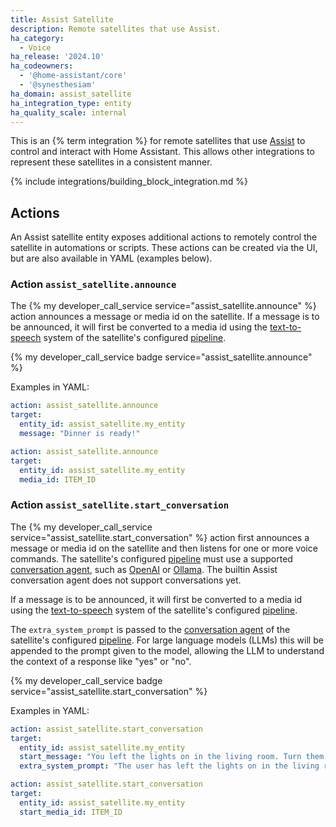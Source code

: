 ```yaml
---
title: Assist Satellite
description: Remote satellites that use Assist.
ha_category:
  - Voice
ha_release: '2024.10'
ha_codeowners:
  - '@home-assistant/core'
  - '@synesthesiam'
ha_domain: assist_satellite
ha_integration_type: entity
ha_quality_scale: internal
---
```


This is an {% term integration %} for remote satellites that use [Assist](/voice_control/) to control and interact with Home Assistant. This allows other integrations to represent these satellites in a consistent manner.

{% include integrations/building_block_integration.md %}

## Actions

An Assist satellite entity exposes additional actions to remotely control the satellite in automations or scripts. These actions can be created via the UI, but are
also available in YAML (examples below).

### Action `assist_satellite.announce`

The {% my developer_call_service service="assist_satellite.announce" %} action announces a message or media id on the satellite. If a message is to be announced, it will first be converted to a media id using the [text-to-speech](/integrations/tts) system of the satellite's configured [pipeline](/voice_control/voice_remote_local_assistant/).


{% my developer_call_service badge service="assist_satellite.announce" %}

Examples in YAML:

```yaml
action: assist_satellite.announce
target:
  entity_id: assist_satellite.my_entity
  message: "Dinner is ready!"
```

```yaml
action: assist_satellite.announce
target:
  entity_id: assist_satellite.my_entity
  media_id: ITEM_ID
```

### Action `assist_satellite.start_conversation`

The {% my developer_call_service service="assist_satellite.start_conversation" %} action first announces a message or media id on the satellite and then listens for one or more voice commands. The satellite's configured [pipeline](/voice_control/voice_remote_local_assistant/) must use a supported [conversation agent](/integrations/conversation), such as [OpenAI](/integrations/openai_conversation) or [Ollama](/integrations/ollama). The builtin Assist conversation agent does not support conversations yet.

If a message is to be announced, it will first be converted to a media id using the [text-to-speech](/integrations/tts) system of the satellite's configured [pipeline](/voice_control/voice_remote_local_assistant/).

The `extra_system_prompt` is passed to the [conversation agent](/integrations/conversation) of the satellite's configured [pipeline](/voice_control/voice_remote_local_assistant/). For large language models (LLMs) this will be appended to the prompt given to the model, allowing the LLM to understand the context of a response like "yes" or "no".

{% my developer_call_service badge service="assist_satellite.start_conversation" %}

Examples in YAML:

```yaml
action: assist_satellite.start_conversation
target:
  entity_id: assist_satellite.my_entity
  start_message: "You left the lights on in the living room. Turn them off?"
  extra_system_prompt: "The user has left the lights on in the living room and is being asked if they'd like to turn them off."
```

```yaml
action: assist_satellite.start_conversation
target:
  entity_id: assist_satellite.my_entity
  start_media_id: ITEM_ID
```
